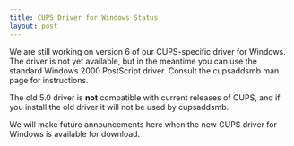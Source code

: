 ```yaml
---
title: CUPS Driver for Windows Status
layout: post
---
```


We are still working on version 6 of our CUPS-specific driver for Windows. The driver is not yet available, but in the meantime you can use the standard Windows 2000 PostScript driver. Consult the cupsaddsmb man page for instructions.

The old 5.0 driver is <b>not</b> compatible with current releases of CUPS, and if you install the old driver it will not be used by cupsaddsmb.

We will make future announcements here when the new CUPS driver for Windows is available for download.


